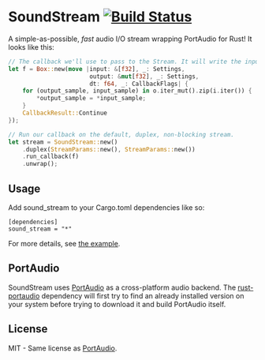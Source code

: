 
# SoundStream [![Build Status](https://travis-ci.org/RustAudio/sound_stream.svg?branch=master)](https://travis-ci.org/RustAudio/sound_stream)

A simple-as-possible, *fast* audio I/O stream wrapping PortAudio for Rust! It looks like this:

```Rust
// The callback we'll use to pass to the Stream. It will write the input directly to the output.
let f = Box::new(move |input: &[f32], _: Settings,
                       output: &mut[f32], _: Settings,
                       dt: f64, _: CallbackFlags| {
    for (output_sample, input_sample) in o.iter_mut().zip(i.iter()) {
        *output_sample = *input_sample;
    }
    CallbackResult::Continue
});

// Run our callback on the default, duplex, non-blocking stream.
let stream = SoundStream::new()
    .duplex(StreamParams::new(), StreamParams::new())
    .run_callback(f)
    .unwrap();
```


Usage
-----

Add sound_stream to your Cargo.toml dependencies like so:

```
[dependencies]
sound_stream = "*"
```

For more details, see [the example](https://github.com/RustAudio/sound_stream/blob/master/examples/test.rs).

PortAudio
---------

SoundStream uses [PortAudio](http://www.portaudio.com) as a cross-platform audio backend. The [rust-portaudio](https://github.com/jeremyletang/rust-portaudio) dependency will first try to find an already installed version on your system before trying to download it and build PortAudio itself.

License
-------

MIT - Same license as [PortAudio](http://www.portaudio.com/license.html).

